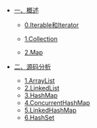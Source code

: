 <!-- GFM-TOC -->

- [一、概述](#一概述)

  - [0.Iterable和Iterator](#0.Iterable和Iterator)

  - [1.Collection](#1.Collection)
  - [2.Map](#2.Map)

- [二、源码分析](#二源码分析)

  - [1.ArrayList](#1.ArrayList)
  - [2.LinkedList](#2.LinkedList)
  - [3.HashMap](#3.HashMap)
  - [4.ConcurrentHashMap](#4.ConcurrentHashMap)
  - [5.LinkedHashMap](#5.LinkedHashMap)
  - [6.HashSet](#6.HashSet)

<!-- GFM-TOC -->